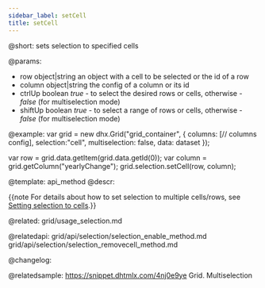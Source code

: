 ```yaml
---
sidebar_label: setCell
title: setCell
---          
```


@short: sets selection to specified cells


@params:
- row     object|string    an object with a cell to be selected or the id of a row
- column  object|string    the config of a column or its id
- ctrlUp  boolean     <i>true</i> - to select the desired rows or cells, otherwise - <i>false</i> (for multiselection mode)
- shiftUp   boolean     <i>true</i> - to select a range of rows or cells, otherwise - <i>false</i> (for multiselection mode)



@example:
var grid = new dhx.Grid("grid_container", {
    columns: [// columns config],
    selection:"cell",
    multiselection: false, 
    data: dataset
});


var row = grid.data.getItem(grid.data.getId(0));
var column = grid.getColumn("yearlyChange");
grid.selection.setCell(row, column);


@template: api_method
@descr:


{{note For details about how to set selection to multiple cells/rows, see [Setting selection to cells](grid/usage_selection.md#settingselectiontocells).}}

@related: grid/usage_selection.md

@relatedapi: 
grid/api/selection/selection_enable_method.md
grid/api/selection/selection_removecell_method.md

@changelog:

@relatedsample: https://snippet.dhtmlx.com/4nj0e9ye	Grid. Multiselection
